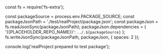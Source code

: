 const fs = require('fs-extra');

const packageSource = process.env.PACKAGE_SOURCE;
const packageJsonPath = './test/realProject/package.json';
const packageJson = fs.readJsonSync(packageJsonPath);
packageJson.dependencies = { '{{PLACEHOLDER_REPO_NAME}}': `../.${packageSource}` };
fs.writeJsonSync(packageJsonPath, packageJson, { spaces: 2 });

console.log('realProject prepared to test package');
